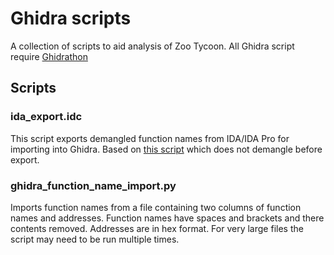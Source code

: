 # Ghidra scripts

A collection of scripts to aid analysis of Zoo Tycoon. All Ghidra script require [Ghidrathon](https://github.com/mandiant/Ghidrathon)

## Scripts

### ida_export.idc
This script exports demangled function names from IDA/IDA Pro for importing into Ghidra. Based on [this script](https://gist.github.com/hax0kartik/e358ce447a4537bcef534aa8de84817c) which does not demangle before export.

### ghidra_function_name_import.py
Imports function names from a file containing two columns of function names and addresses. Function names have spaces and brackets and there contents removed. Addresses are in hex format. For very large files the script may need to be run multiple times.
